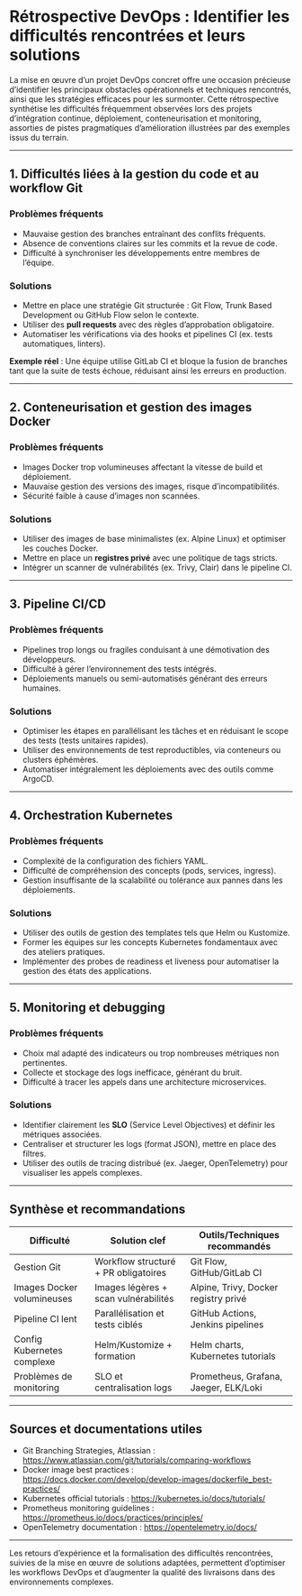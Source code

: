 # Rétrospective DevOps : Identifier les difficultés rencontrées et leurs solutions

La mise en œuvre d’un projet DevOps concret offre une occasion précieuse d’identifier les principaux obstacles opérationnels et techniques rencontrés, ainsi que les stratégies efficaces pour les surmonter. Cette rétrospective synthétise les difficultés fréquemment observées lors des projets d’intégration continue, déploiement, conteneurisation et monitoring, assorties de pistes pragmatiques d’amélioration illustrées par des exemples issus du terrain.

---

## 1. Difficultés liées à la gestion du code et au workflow Git

### Problèmes fréquents

- Mauvaise gestion des branches entraînant des conflits fréquents.  
- Absence de conventions claires sur les commits et la revue de code.  
- Difficulté à synchroniser les développements entre membres de l’équipe.

### Solutions

- Mettre en place une stratégie Git structurée : Git Flow, Trunk Based Development ou GitHub Flow selon le contexte.  
- Utiliser des **pull requests** avec des règles d’approbation obligatoire.  
- Automatiser les vérifications via des hooks et pipelines CI (ex. tests automatiques, linters).

**Exemple réel** : Une équipe utilise GitLab CI et bloque la fusion de branches tant que la suite de tests échoue, réduisant ainsi les erreurs en production.

---

## 2. Conteneurisation et gestion des images Docker

### Problèmes fréquents

- Images Docker trop volumineuses affectant la vitesse de build et déploiement.  
- Mauvaise gestion des versions des images, risque d’incompatibilités.  
- Sécurité faible à cause d’images non scannées.

### Solutions

- Utiliser des images de base minimalistes (ex. Alpine Linux) et optimiser les couches Docker.  
- Mettre en place un **registres privé** avec une politique de tags stricts.  
- Intégrer un scanner de vulnérabilités (ex. Trivy, Clair) dans le pipeline CI.

---

## 3. Pipeline CI/CD

### Problèmes fréquents

- Pipelines trop longs ou fragiles conduisant à une démotivation des développeurs.  
- Difficulté à gérer l’environnement des tests intégrés.  
- Déploiements manuels ou semi-automatisés générant des erreurs humaines.

### Solutions

- Optimiser les étapes en parallélisant les tâches et en réduisant le scope des tests (tests unitaires rapides).  
- Utiliser des environnements de test reproductibles, via conteneurs ou clusters éphémères.  
- Automatiser intégralement les déploiements avec des outils comme ArgoCD.

---

## 4. Orchestration Kubernetes

### Problèmes fréquents

- Complexité de la configuration des fichiers YAML.  
- Difficulté de compréhension des concepts (pods, services, ingress).  
- Gestion insuffisante de la scalabilité ou tolérance aux pannes dans les déploiements.

### Solutions

- Utiliser des outils de gestion des templates tels que Helm ou Kustomize.  
- Former les équipes sur les concepts Kubernetes fondamentaux avec des ateliers pratiques.  
- Implémenter des probes de readiness et liveness pour automatiser la gestion des états des applications.

---

## 5. Monitoring et debugging

### Problèmes fréquents

- Choix mal adapté des indicateurs ou trop nombreuses métriques non pertinentes.  
- Collecte et stockage des logs inefficace, générant du bruit.  
- Difficulté à tracer les appels dans une architecture microservices.

### Solutions

- Identifier clairement les **SLO** (Service Level Objectives) et définir les métriques associées.  
- Centraliser et structurer les logs (format JSON), mettre en place des filtres.  
- Utiliser des outils de tracing distribué (ex. Jaeger, OpenTelemetry) pour visualiser les appels complexes.

---

## Synthèse et recommandations

| Difficulté                     | Solution clef                          | Outils/Techniques recommandés         |
|------------------------------|-------------------------------------|-------------------------------------|
| Gestion Git                   | Workflow structuré + PR obligatoires| Git Flow, GitHub/GitLab CI           |
| Images Docker volumineuses    | Images légères + scan vulnérabilités| Alpine, Trivy, Docker registry privé |
| Pipeline CI lent              | Parallélisation et tests ciblés      | GitHub Actions, Jenkins pipelines    |
| Config Kubernetes complexe    | Helm/Kustomize + formation            | Helm charts, Kubernetes tutorials    |
| Problèmes de monitoring       | SLO et centralisation logs            | Prometheus, Grafana, Jaeger, ELK/Loki|

---

## Sources et documentations utiles

- Git Branching Strategies, Atlassian : https://www.atlassian.com/git/tutorials/comparing-workflows  
- Docker image best practices : https://docs.docker.com/develop/develop-images/dockerfile_best-practices/  
- Kubernetes official tutorials : https://kubernetes.io/docs/tutorials/  
- Prometheus monitoring guidelines : https://prometheus.io/docs/practices/principles/  
- OpenTelemetry documentation : https://opentelemetry.io/docs/  

---

Les retours d’expérience et la formalisation des difficultés rencontrées, suivies de la mise en œuvre de solutions adaptées, permettent d’optimiser les workflows DevOps et d’augmenter la qualité des livraisons dans des environnements complexes.